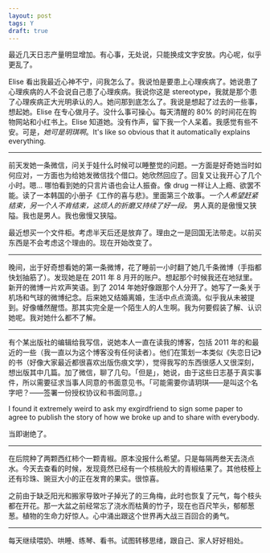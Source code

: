```yaml
---
layout: post
tags: Y
draft: true
---
```


最近几天日志产量明显增加。有心事，无处说，只能换成文字安放。内心呢，似乎更乱了。

Elise 看出我最近心神不宁，问我怎么了。我说怕是要患上心理疾病了。她说患了心理疾病的人不会说自己患了心理疾病。我说你这是 stereotype，我就是那个患了心理疾病正大光明承认的人。她问那到底怎么了。我说是想起了过去的一些事，想起她。Elise 在专心做月子。没什么事可操心。每天清醒的 80% 的时间花在购物网站和小红书上。Elise 知道她。没有作声，留下我一个人呆着。我感觉有些不安。可是，*她可是玥琪啊*。It's like so obvious that it automatically explains everything.

* * *

前天发她一条微信，问关于娃什么时候可以睡整觉的问题。一方面是好奇她当时如何应对，一方面也为给她发微信找个借口。她欣然回应了。回复又让我开心了几个小时。嗯... 哪怕看到她的只言片语也会让人振奋。像 drug 一样让人上瘾、欲罢不能。读了一本韩国的小册子《工作的喜与悲》。里面第三个故事。_一个人希望赶紧结束，另一个人不肯结束，这烦人的折磨又持续了好一段。_ 男人真的是傲慢又狭隘。我也是男人。我也傲慢又狭隘。

最近想买一个文件柜。考虑半天后还是放弃了。理由之一是回国无法带走。以前买东西是不会考虑这个理由的。现在开始改变了。

* * *

晚间，出于好奇想看她的第一条微博，花了睡前一小时翻了她几千条微博（手指都快划抽筋了）。发现她是在 2011 年 8 月开的账户。想起那个时候我还在地狱里。新开的微博一片欢声笑语。到了 2014 年她好像跟那个人分开了。她写了一条关于机场和气球的微博纪念。后来她又结婚离婚，生活中点点滴滴。似乎我从未被提到。好像幡然醒悟。那其实完全是一个陌生人的人生啊。我为何要假装了解、认识她呢。我对她什么都不了解。

* * *

有个某出版社的编辑给我写信，说她本人一直在读我的博客，包括 2011 年的和最近的一些（我一直以为这个博客没有任何读者）。他们在策划一本类似《失恋日记》的书（好像大家最近都很喜欢出版伤痕文学），觉得我写的东西很感人又很深刻，想出版其中几篇。加了微信，聊了几句。「但是」，她说，由于这些日志基于真实事件，所以需要征求当事人同意的书面意见书。「可能需要你请玥琪——是叫这个名字吧？——签署一份授权协议和书面同意。」

I found it extremely weird to ask my exgirdfriend to sign some paper to agree to publish the story of how we broke up and to share with everybody.

当即谢绝了。

* * *

在后院种了两颗西红柿个一颗青椒。原本没报什么希望。只是每隔两叁天去浇点水。今天去查看的时候，发现竟然已经有一个核桃般大的青椒结果了。其他枝桠上还有珍珠、豌豆大小的正在发育的果实。很惊喜。

之前由于缺乏阳光和搬家导致叶子掉光了的三角梅，此时也恢复了元气，每个枝头都在开花。那一大盆之前经常忘了浇水而枯黄的竹子，现在也百尺竿头，郁郁葱葱。植物的生命力好惊人。心中涌出跟这个世界再大战三百回合的勇气。

* * *

每天继续喂奶、哄睡、练琴、看书。试图转移思绪，跟自己、家人好好相处。
